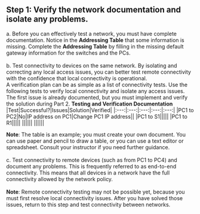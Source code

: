 ## Step 1: Verify the network documentation and isolate any problems.
a. Before you can effectively test a network, you must have complete documentation. Notice in the **Addressing Table** that some information is missing. Complete the **Addressing Table** by filling in the missing default gateway information for the switches and the PCs. <br><br>
b. Test connectivity to devices on the same network. By isolating and correcting any local access issues, you can better test remote connectivity with the confidence that local connectivity is operational.<br>
A verification plan can be as simple as a list of connectivity tests. Use the following tests to verify local connectivity and isolate any access issues. The first issue is already documented, but you must implement and verify the solution during Part 2.
**Testing and Verification Documentation**
|Test|Successful?|Issues|Solution|Verified|
|:---:|:---:|:---:|:---:|:---:|
|PC1 to PC2|No|IP address on PC1|Change PC1 IP address||
|PC1 to S1|||||
|PC1 to R1|||||
||||||
||||||

**Note**: The table is an example; you must create your own document. You can use paper and pencil to draw a table, or you can use a text editor or spreadsheet. Consult your instructor if you need further guidance.<br><br>
c. Test connectivity to remote devices (such as from PC1 to PC4) and document any problems. This is frequently referred to as end-to-end connectivity. This means that all devices in a network have the full connectivity allowed by the network policy.<br><br>
**Note**: Remote connectivity testing may not be possible yet, because you must first resolve local connectivity issues. After you have solved those issues, return to this step and test connectivity between networks.

